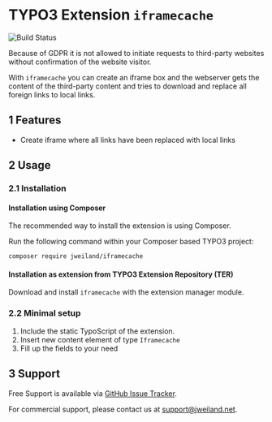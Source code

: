 # TYPO3 Extension `iframecache`

![Build Status](https://github.com/jweiland-net/iframecache/workflows/CI/badge.svg)

Because of GDPR it is not allowed to initiate requests to third-party
websites without confirmation of the website visitor.

With `iframecache` you can create an iframe box and the webserver gets
the content of the third-party content and tries to download and replace all
foreign links to local links.

## 1 Features

* Create iframe where all links have been replaced with local links

## 2 Usage

### 2.1 Installation

#### Installation using Composer

The recommended way to install the extension is using Composer.

Run the following command within your Composer based TYPO3 project:

```
composer require jweiland/iframecache
```

#### Installation as extension from TYPO3 Extension Repository (TER)

Download and install `iframecache` with the extension manager module.

### 2.2 Minimal setup

1) Include the static TypoScript of the extension.
2) Insert new content element of type `Iframecache`
3) Fill up the fields to your need

## 3 Support

Free Support is available via [GitHub Issue Tracker](https://github.com/jweiland-net/iframecache/issues).

For commercial support, please contact us at [support@jweiland.net](support@jweiland.net).
